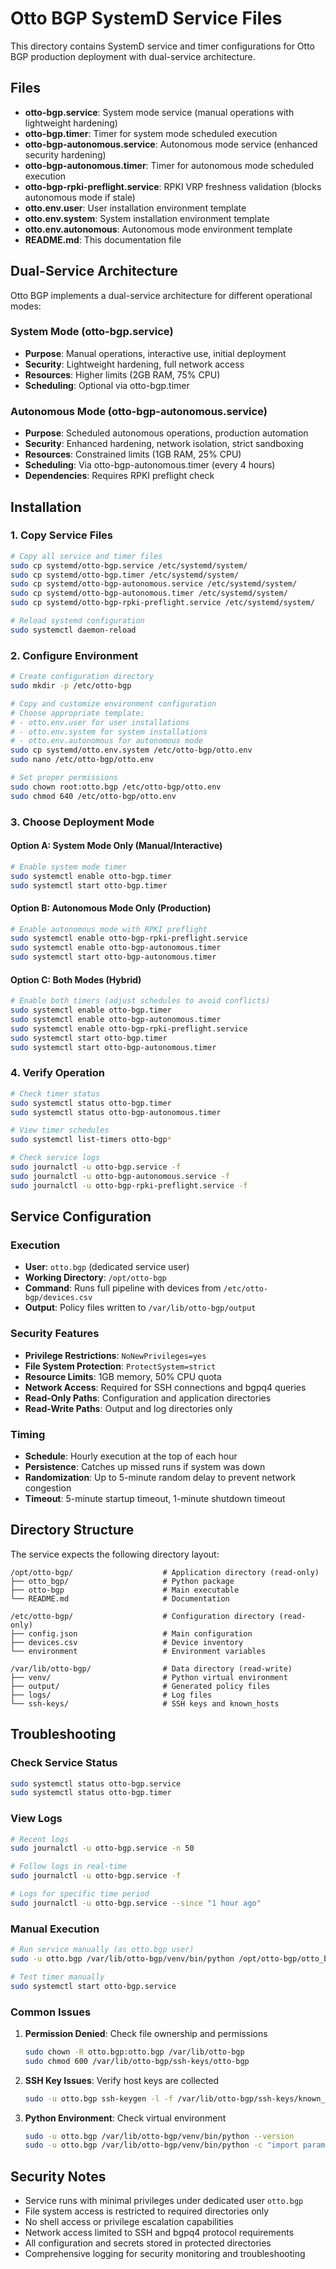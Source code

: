 # Otto BGP SystemD Service Files

This directory contains SystemD service and timer configurations for Otto BGP production deployment with dual-service architecture.

## Files

- **otto-bgp.service**: System mode service (manual operations with lightweight hardening)
- **otto-bgp.timer**: Timer for system mode scheduled execution
- **otto-bgp-autonomous.service**: Autonomous mode service (enhanced security hardening)
- **otto-bgp-autonomous.timer**: Timer for autonomous mode scheduled execution
- **otto-bgp-rpki-preflight.service**: RPKI VRP freshness validation (blocks autonomous mode if stale)
- **otto.env.user**: User installation environment template
- **otto.env.system**: System installation environment template  
- **otto.env.autonomous**: Autonomous mode environment template
- **README.md**: This documentation file

## Dual-Service Architecture

Otto BGP implements a dual-service architecture for different operational modes:

### System Mode (otto-bgp.service)
- **Purpose**: Manual operations, interactive use, initial deployment
- **Security**: Lightweight hardening, full network access
- **Resources**: Higher limits (2GB RAM, 75% CPU)
- **Scheduling**: Optional via otto-bgp.timer

### Autonomous Mode (otto-bgp-autonomous.service)  
- **Purpose**: Scheduled autonomous operations, production automation
- **Security**: Enhanced hardening, network isolation, strict sandboxing
- **Resources**: Constrained limits (1GB RAM, 25% CPU)
- **Scheduling**: Via otto-bgp-autonomous.timer (every 4 hours)
- **Dependencies**: Requires RPKI preflight check

## Installation

### 1. Copy Service Files

```bash
# Copy all service and timer files
sudo cp systemd/otto-bgp.service /etc/systemd/system/
sudo cp systemd/otto-bgp.timer /etc/systemd/system/
sudo cp systemd/otto-bgp-autonomous.service /etc/systemd/system/
sudo cp systemd/otto-bgp-autonomous.timer /etc/systemd/system/
sudo cp systemd/otto-bgp-rpki-preflight.service /etc/systemd/system/

# Reload systemd configuration
sudo systemctl daemon-reload
```

### 2. Configure Environment

```bash
# Create configuration directory
sudo mkdir -p /etc/otto-bgp

# Copy and customize environment configuration
# Choose appropriate template:
# - otto.env.user for user installations
# - otto.env.system for system installations  
# - otto.env.autonomous for autonomous mode
sudo cp systemd/otto.env.system /etc/otto-bgp/otto.env
sudo nano /etc/otto-bgp/otto.env

# Set proper permissions
sudo chown root:otto.bgp /etc/otto-bgp/otto.env
sudo chmod 640 /etc/otto-bgp/otto.env
```

### 3. Choose Deployment Mode

#### Option A: System Mode Only (Manual/Interactive)
```bash
# Enable system mode timer
sudo systemctl enable otto-bgp.timer
sudo systemctl start otto-bgp.timer
```

#### Option B: Autonomous Mode Only (Production)
```bash
# Enable autonomous mode with RPKI preflight
sudo systemctl enable otto-bgp-rpki-preflight.service
sudo systemctl enable otto-bgp-autonomous.timer
sudo systemctl start otto-bgp-autonomous.timer
```

#### Option C: Both Modes (Hybrid)
```bash
# Enable both timers (adjust schedules to avoid conflicts)
sudo systemctl enable otto-bgp.timer
sudo systemctl enable otto-bgp-autonomous.timer
sudo systemctl enable otto-bgp-rpki-preflight.service
sudo systemctl start otto-bgp.timer
sudo systemctl start otto-bgp-autonomous.timer
```

### 4. Verify Operation

```bash
# Check timer status
sudo systemctl status otto-bgp.timer
sudo systemctl status otto-bgp-autonomous.timer

# View timer schedules
sudo systemctl list-timers otto-bgp*

# Check service logs
sudo journalctl -u otto-bgp.service -f
sudo journalctl -u otto-bgp-autonomous.service -f
sudo journalctl -u otto-bgp-rpki-preflight.service -f
```

## Service Configuration

### Execution
- **User**: `otto.bgp` (dedicated service user)
- **Working Directory**: `/opt/otto-bgp`
- **Command**: Runs full pipeline with devices from `/etc/otto-bgp/devices.csv`
- **Output**: Policy files written to `/var/lib/otto-bgp/output`

### Security Features
- **Privilege Restrictions**: `NoNewPrivileges=yes`
- **File System Protection**: `ProtectSystem=strict`
- **Resource Limits**: 1GB memory, 50% CPU quota
- **Network Access**: Required for SSH connections and bgpq4 queries
- **Read-Only Paths**: Configuration and application directories
- **Read-Write Paths**: Output and log directories only

### Timing
- **Schedule**: Hourly execution at the top of each hour
- **Persistence**: Catches up missed runs if system was down
- **Randomization**: Up to 5-minute random delay to prevent network congestion
- **Timeout**: 5-minute startup timeout, 1-minute shutdown timeout

## Directory Structure

The service expects the following directory layout:

```
/opt/otto-bgp/                    # Application directory (read-only)
├── otto_bgp/                     # Python package
├── otto-bgp                      # Main executable
└── README.md                     # Documentation

/etc/otto-bgp/                    # Configuration directory (read-only)
├── config.json                   # Main configuration
├── devices.csv                   # Device inventory
└── environment                   # Environment variables

/var/lib/otto-bgp/                # Data directory (read-write)
├── venv/                         # Python virtual environment
├── output/                       # Generated policy files
├── logs/                         # Log files
└── ssh-keys/                     # SSH keys and known_hosts
```

## Troubleshooting

### Check Service Status
```bash
sudo systemctl status otto-bgp.service
sudo systemctl status otto-bgp.timer
```

### View Logs
```bash
# Recent logs
sudo journalctl -u otto-bgp.service -n 50

# Follow logs in real-time
sudo journalctl -u otto-bgp.service -f

# Logs for specific time period
sudo journalctl -u otto-bgp.service --since "1 hour ago"
```

### Manual Execution
```bash
# Run service manually (as otto.bgp user)
sudo -u otto.bgp /var/lib/otto-bgp/venv/bin/python /opt/otto-bgp/otto_bgp/main.py pipeline /etc/otto-bgp/devices.csv --output-dir /var/lib/otto-bgp/output

# Test timer manually
sudo systemctl start otto-bgp.service
```

### Common Issues

1. **Permission Denied**: Check file ownership and permissions
   ```bash
   sudo chown -R otto.bgp:otto.bgp /var/lib/otto-bgp
   sudo chmod 600 /var/lib/otto-bgp/ssh-keys/otto-bgp
   ```

2. **SSH Key Issues**: Verify host keys are collected
   ```bash
   sudo -u otto.bgp ssh-keygen -l -f /var/lib/otto-bgp/ssh-keys/known_hosts
   ```

3. **Python Environment**: Check virtual environment
   ```bash
   sudo -u otto.bgp /var/lib/otto-bgp/venv/bin/python --version
   sudo -u otto.bgp /var/lib/otto-bgp/venv/bin/python -c "import paramiko; print('OK')"
   ```

## Security Notes

- Service runs with minimal privileges under dedicated user `otto.bgp`
- File system access is restricted to required directories only
- No shell access or privilege escalation capabilities
- Network access limited to SSH and bgpq4 protocol requirements
- All configuration and secrets stored in protected directories
- Comprehensive logging for security monitoring and troubleshooting